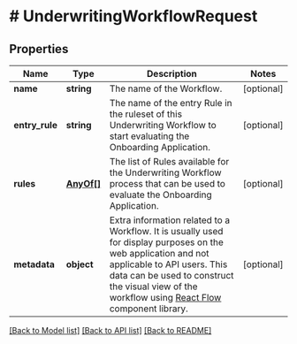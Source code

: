 # # UnderwritingWorkflowRequest

## Properties

Name | Type | Description | Notes
------------ | ------------- | ------------- | -------------
**name** | **string** | The name of the Workflow. | [optional]
**entry_rule** | **string** | The name of the entry Rule in the ruleset of this Underwriting Workflow to start evaluating the Onboarding Application. | [optional]
**rules** | [**AnyOf[]**](AnyOf.md) | The list of Rules available for the Underwriting Workflow process that can be used to evaluate the Onboarding Application. | [optional]
**metadata** | **object** | Extra information related to a Workflow. It is usually used for display purposes on the web application and not applicable to API users. This data can be used to construct the visual view of the workflow using [React Flow](https://reactflow.dev/) component library. | [optional]

[[Back to Model list]](../../README.md#models) [[Back to API list]](../../README.md#endpoints) [[Back to README]](../../README.md)
